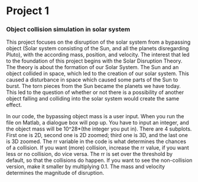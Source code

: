 # Project 1

### Object collision simulation in solar system


This project focuses on the disruption of the solar system from a bypassing object (Solar system consisting of the
Sun, and all the planets disregarding Pluto), with the according mass, position, and velocity.
The interest that led to the foundation of this project begins with the Solar Disruption Theory. The theory is about
the formation of our Solar System. The Sun and an object collided in space, which led to the creation of our solar
system. This caused a disturbance in space which caused some parts of the Sun to burst. The torn pieces from the
Sun became the planets we have today. This led to the question of whether or not there is a possibility of another
object falling and colliding into the solar system would create the same effect.

In our code, the bypassing object mass is a user input. When you run the file on
Matlab, a dialogue box will pop up. You have to input an integer, and the object
mass will be 10^28*(the integer you put in). There are 4 subplots. First one is 2D,
second one is 2D zoomed; third one is 3D, and the last one is 3D zoomed.
The rr variable in the code is what determines the chances of a collision. If you
want (more) collision, increase the rr value, if you want less or no collision, do
vice versa. The rr is set over the threshold by default, so that the collisions do
happen. If you want to see the non-collision version, make it smaller by
multiplying 0.1.
The mass and velocity determines the magnitude of disruption.
